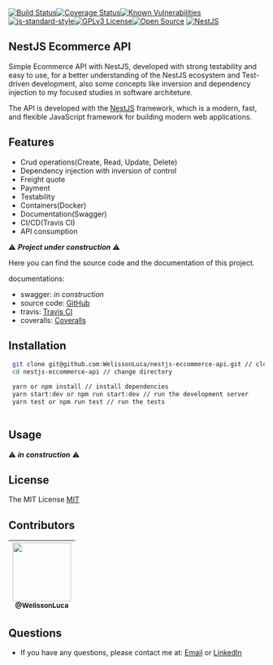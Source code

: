 [![Build Status](https://app.travis-ci.com/WelissonLuca/nestjs-eccommerce-api.svg?branch=main)](https://app.travis-ci.com/WelissonLuca/nestjs-eccommerce-api)[![Coverage Status](https://coveralls.io/repos/github/WelissonLuca/nestjs-eccommerce-api/badge.svg?branch=main)](https://coveralls.io/github/WelissonLuca/nestjs-eccommerce-api?branch=main)[![Known Vulnerabilities](https://snyk.io/test/github/WelissonLuca/nestjs-eccommerce-api/badge.svg)](https://snyk.io/test/github/WelissonLuca/nestjs-eccommerce-api)[![js-standard-style](https://img.shields.io/badge/code%20style-standard-brightgreen.svg)](http://standardjs.com)[![GPLv3 License](https://img.shields.io/badge/License-MIT-yellow.svg)](https://opensource.org/licenses/)[![Open Source](https://badges.frapsoft.com/os/v1/open-source.svg?v=103)](https://opensource.org/) [![NestJS](https://img.shields.io/badge/NestJS-v6.0.0-blue.svg)](https://nestjs.com)

## NestJS Ecommerce API

Simple Ecommerce API with NestJS, developed with strong testability and easy to use, for a better understanding of the NestJS ecosystem and Test-driven development, also some concepts like inversion and dependency injection to my focused studies in software architeture.

The API is developed with the [NestJS](https://nestjs.com/) framework, which is a modern, fast, and flexible JavaScript framework for building modern web applications.

## Features

- Crud operations(Create, Read, Update, Delete)
- Dependency injection with inversion of control
- Freight quote
- Payment
- Testability
- Containers(Docker)
- Documentation(Swagger)
- CI/CD(Travis CI)
- API consumption

⚠️ ***Project under construction*** ⚠️

Here you can find the source code and the documentation of this project.

documentations:

- swagger: *in construction*
- source code: [GitHub](https://github.com/WelissonLuca/nestjs-eccommerce-api/tree/main/src)
- travis: [Travis CI](https://www.travis-ci.com/getting-started/)
- coveralls: [Coveralls](https://coveralls.io/)

## Installation

```bash
 git clone git@github.com:WelissonLuca/nestjs-eccommerce-api.git // clone the repository
 cd nestjs-eccommerce-api // change directory

 yarn or npm install // install dependencies
 yarn start:dev or npm run start:dev // run the development server
 yarn test or npm run test // run the tests
  
  ```

## Usage

⚠️ ***in construction*** ⚠️

## License

The MIT License [MIT](https://github.com/WelissonLuca/nestjs-eccommerce-api/LICENSE)

## Contributors

| [<img src="https://avatars.githubusercontent.com/u/62263143?v=4" width="115"><br><sub>@WelissonLuca</sub>](https://github.com/WelissonLuca) |
| --------------------------------------------------------------------------------------------------------------------------------------

## Questions

- If you have any questions, please contact me at: [Email](mailto:welissonluca17@gmail.com) or [LinkedIn](https://www.linkedin.com/in/welissonluca/)